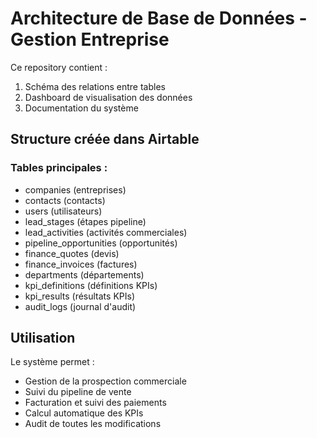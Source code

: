 # Architecture de Base de Données - Gestion Entreprise

Ce repository contient :
1. Schéma des relations entre tables
2. Dashboard de visualisation des données
3. Documentation du système

## Structure créée dans Airtable

### Tables principales :
- companies (entreprises)
- contacts (contacts)
- users (utilisateurs)
- lead_stages (étapes pipeline)
- lead_activities (activités commerciales)
- pipeline_opportunities (opportunités)
- finance_quotes (devis)
- finance_invoices (factures)
- departments (départements)
- kpi_definitions (définitions KPIs)
- kpi_results (résultats KPIs)
- audit_logs (journal d'audit)

## Utilisation

Le système permet :
- Gestion de la prospection commerciale
- Suivi du pipeline de vente
- Facturation et suivi des paiements
- Calcul automatique des KPIs
- Audit de toutes les modifications
